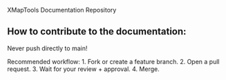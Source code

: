 XMapTools Documentation Repository

## How to contribute to the documentation: 

Never push directly to main! 

Recommended workflow:
	1.	Fork or create a feature branch.
	2.	Open a pull request.
	3.	Wait for your review + approval.
	4.	Merge.
